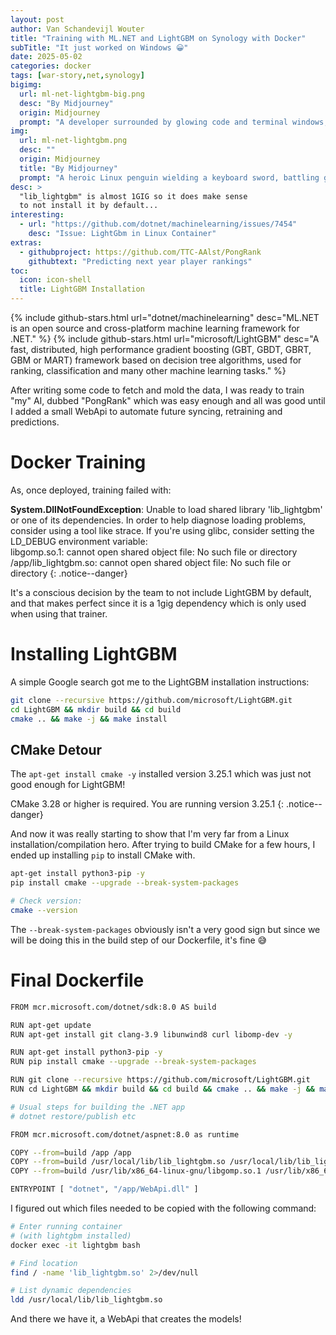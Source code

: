 ```yaml
---
layout: post
author: Van Schandevijl Wouter
title: "Training with ML.NET and LightGBM on Synology with Docker"
subTitle: "It just worked on Windows 😀"
date: 2025-05-02
categories: docker
tags: [war-story,net,synology]
bigimg:
  url: ml-net-lightgbm-big.png
  desc: "By Midjourney"
  origin: Midjourney
  prompt: "A developer surrounded by glowing code and terminal windows, working late night inside a sleek futuristic server room, Docker whales floating as holograms, AI models visualized as flowing data streams, mechanical arms building software, clean lighting, high-tech ambiance, digital chaos yet calm cinematic lighting, ultra-detailed, concept art"
img:
  url: ml-net-lightgbm.png
  desc: ""
  origin: Midjourney
  title: "By Midjourney"
  prompt: "A heroic Linux penguin wielding a keyboard sword, battling giant digital dragons labeled 'lib_lightgbm.so' and 'libgomp.so.1', inside a dark futuristic server cave, glowing error messages flying through the air, Docker container shields, epic fantasy-tech crossover, humorous tone, digital fantasy art, high detail, vibrant lighting"
desc: >
  "lib_lightgbm" is almost 1GIG so it does make sense
  to not install it by default...
interesting:
  - url: "https://github.com/dotnet/machinelearning/issues/7454"
    desc: "Issue: LightGbm in Linux Container"
extras:
  - githubproject: https://github.com/TTC-AAlst/PongRank
    githubtext: "Predicting next year player rankings"
toc:
  icon: icon-shell
  title: LightGBM Installation
---
```


{% include github-stars.html url="dotnet/machinelearning" desc="ML.NET is an open source and cross-platform machine learning framework for .NET." %}
{% include github-stars.html url="microsoft/LightGBM" desc="A fast, distributed, high performance gradient boosting (GBT, GBDT, GBRT, GBM or MART) framework based on decision tree algorithms, used for ranking, classification and many other machine learning tasks." %}

After writing some code to fetch and mold the data, I was ready to train
"my" AI, dubbed "PongRank" which was easy enough and all was good until
I added a small WebApi to automate future syncing, retraining and predictions.

<!--more-->

# Docker Training

As, once deployed, training failed with:

**System.DllNotFoundException**: Unable to load shared library 'lib_lightgbm' or one of its dependencies. In order to help diagnose loading problems, consider using a tool like strace. If you're using glibc, consider setting the LD_DEBUG environment variable:  
libgomp.so.1: cannot open shared object file: No such file or directory  
/app/lib_lightgbm.so: cannot open shared object file: No such file or directory
{: .notice--danger}

It's a conscious decision by the team to not include LightGBM by default,
and that makes perfect since it is a 1gig dependency which is only
used when using that trainer.

# Installing LightGBM

A simple Google search got me to the LightGBM installation instructions:

```sh
git clone --recursive https://github.com/microsoft/LightGBM.git
cd LightGBM && mkdir build && cd build
cmake .. && make -j && make install
```

## CMake Detour

The `apt-get install cmake -y` installed version 3.25.1 which was just not
good enough for LightGBM!

CMake 3.28 or higher is required.  You are running version 3.25.1
{: .notice--danger}

And now it was really starting to show that I'm very far from a Linux
installation/compilation hero. After trying to build CMake for a few
hours, I ended up installing `pip` to install CMake with.

```sh
apt-get install python3-pip -y
pip install cmake --upgrade --break-system-packages

# Check version:
cmake --version
```

The `--break-system-packages` obviously isn't a very good sign but since
we will be doing this in the build step of our Dockerfile, it's fine 😅

# Final Dockerfile

```sh
FROM mcr.microsoft.com/dotnet/sdk:8.0 AS build

RUN apt-get update
RUN apt-get install git clang-3.9 libunwind8 curl libomp-dev -y

RUN apt-get install python3-pip -y
RUN pip install cmake --upgrade --break-system-packages

RUN git clone --recursive https://github.com/microsoft/LightGBM.git
RUN cd LightGBM && mkdir build && cd build && cmake .. && make -j && make install

# Usual steps for building the .NET app
# dotnet restore/publish etc

FROM mcr.microsoft.com/dotnet/aspnet:8.0 as runtime

COPY --from=build /app /app
COPY --from=build /usr/local/lib/lib_lightgbm.so /usr/local/lib/lib_lightgbm.so
COPY --from=build /usr/lib/x86_64-linux-gnu/libgomp.so.1 /usr/lib/x86_64-linux-gnu/libgomp.so.1

ENTRYPOINT [ "dotnet", "/app/WebApi.dll" ]
```

I figured out which files needed to be copied with the following command:

```sh
# Enter running container
# (with lightgbm installed)
docker exec -it lightgbm bash

# Find location
find / -name 'lib_lightgbm.so' 2>/dev/null

# List dynamic dependencies
ldd /usr/local/lib/lib_lightgbm.so
```

And there we have it, a WebApi that creates the models!
